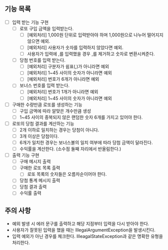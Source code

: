 ## 기능 목록

- [ ] 입력 받는 기능 구현
  - [ ] 로또 구입 금액을 입력받는다.
    - [ ] [예외처리] 1,000원 단위로 입력받아야 하며 1,000원으로 나누어 떨어지지 않으면 예외.
    - [ ] [예외처리] 사용자가 숫자를 입력하지 않았다면 예외.
    - [ ] 사용자가 입력에 ,를 입력했을 경우 ,를 제거하고 숫자로 변환시켜준다.
  - [ ] 당첨 번호를 입력 받는다.
    - [ ] [예외처리] 구분자가 쉼표(,)가 아니라면 예외
    - [ ] [예외처리] 1~45 사이의 숫자가 아니라면 예외
    - [ ] [예외처리] 번호가 6개가 아니라면 예외
  - [ ] 보너스 번호를 입력 받는다.
    - [ ] [예외처리] 번호가 1개가 아니라면 예외
    - [ ] [예외처리] 1~45 사이의 숫자가 아니라면 예외
- [ ] 구매한 수량만큼 로또를 생성하는 기능
  - [ ] 구입 금액에 따라 알맞은 개수만큼 생성
  - [ ] 1~45 사이의 중복되지 않은 랜덤한 숫자 6개를 가지고 있어야 한다.
- [ ] 로또의 당첨 결과를 계산하는 기능
  - [ ] 2개 이하로 일치하는 경우는 당첨이 아니다.
  - [ ] 3개 이상은 당첨이다.
  - [ ] 6개가 일치한 경우는 보너스볼의 일치 여부에 따라 당첨 금액이 달라진다.
  - [ ] 수익률을 계산한다. (소수점 둘째 자리에서 반올림한다.)
- [ ] 출력 기능 구현
  - [ ] 구매 메시지 출력
  - [ ] 구매한 로또 목록 출력
    - [ ] 로또 목록의 숫자들은 오름차순이어야 한다.
  - [ ] 당첨 통계 메시지 출력
  - [ ] 당첨 결과 출력
  - [ ] 수익률 출력

## 주의 사항

- 예외 발생 시 에러 문구를 출력하고 해당 지점부터 입력을 다시 받아야 한다.
- 사용자가 잘못된 입력을 했을 때는 IllegalArgumentException을 발생시킨다.
- 입력 예외가 아닌 경우를 체크한다. IlleagalStateException과 같은 명확한 유형을 처리한다.
